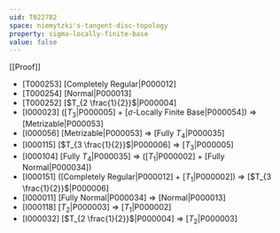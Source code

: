 ```yaml
---
uid: T022782
space: niemytzki's-tangent-disc-topology
property: sigma-locally-finite-base
value: false
---
```

[[Proof]]

* [T000253] [Completely Regular|P000012]
* [T000254] [Normal|P000013]
* [T000252] [$T_{2 \frac{1}{2}}$|P000004]
* [I000023] ([$T_3$|P000005] + [$\sigma$-Locally Finite Base|P000054]) => [Metrizable|P000053]
* [I000056] [Metrizable|P000053] => [Fully $T_4$|P000035]
* [I000115] [$T_{3 \frac{1}{2}}$|P000006] => [$T_3$|P000005]
* [I000104] [Fully $T_4$|P000035] => ([$T_1$|P000002] + [Fully Normal|P000034])
* [I000151] ([Completely Regular|P000012] + [$T_1$|P000002]) => [$T_{3 \frac{1}{2}}$|P000006]
* [I000011] [Fully Normal|P000034] => [Normal|P000013]
* [I000118] [$T_2$|P000003] => [$T_1$|P000002]
* [I000032] [$T_{2 \frac{1}{2}}$|P000004] => [$T_2$|P000003]

